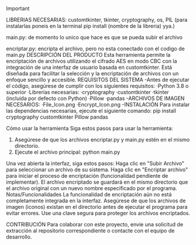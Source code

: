> [!IMPORTANT]
> LIBRERIAS NECESARIAS: customtkinter, tkinter, cryptography, os, PIL (para instalarlas poneis en la terminal pip install (nombre de la libreria) yya.)
>
main.py: de momento lo unico que hace es que se pueda subir el archivo

encriptar.py: encripta el archivo, pero no esta conectado con el codigo de main.py
DESCRIPCIÓN DEL PRODUCTO
Esta herramienta permite la encriptación de archivos utilizando el cifrado AES en modo CBC con la integración de una interfaz de usuario  basada en customtkinter. Está diseñada para facilitar la selección y la encriptación de archivos con un enfoque sencillo y accesible.
REQUISITOS DEL SISTEMA
-Antes de ejecutar el código, asegúrese de cumplir con los siguientes requisitos:
·Python 3.8 o superior
·Librerías necesarias:
·cryptography
·customtkinter
·tkinter (incluida por defecto con Python)
·Pillow
·pandas
-ARCHIVOS DE IMAGEN NECESARIOS:
·File_Icon.png
·Encrypt_Icon.png
-INSTALACIÓN
Para instalar las dependencias necesarias, ejecute el siguiente comando:
pip install cryptography customtkinter Pillow pandas

Cómo usar la herramienta
Siga estos pasos para usar la herramienta:
1. Asegúrese de que los archivos encriptar.py y main.py estén en el mismo directorio.
2. Ejecute el archivo principal:
 python main.py

Una vez abierta la interfaz, siga estos pasos:
Haga clic en "Subir Archivo" para seleccionar un archivo de su sistema.
Haga clic en "Encriptar archivo" para iniciar el proceso de encriptación (funcionalidad pendiente de implementar).
El archivo encriptado se guardará en el mismo directorio que el archivo original con un nuevo nombre especificado por el programa.
Notas/Funcionalidades
La funcionalidad de encriptación aún no está completamente integrada en la interfaz.
Asegúrese de que los archivos de imagen (iconos) existan en el directorio antes de ejecutar el programa para evitar errores.
Use una clave segura para proteger los archivos encriptados.


CONTRIBUCIÓN
Para colaborar con este proyecto, envíe una solicitud de extracción al repositorio correspondiente o contacte con el equipo de desarrollo.

